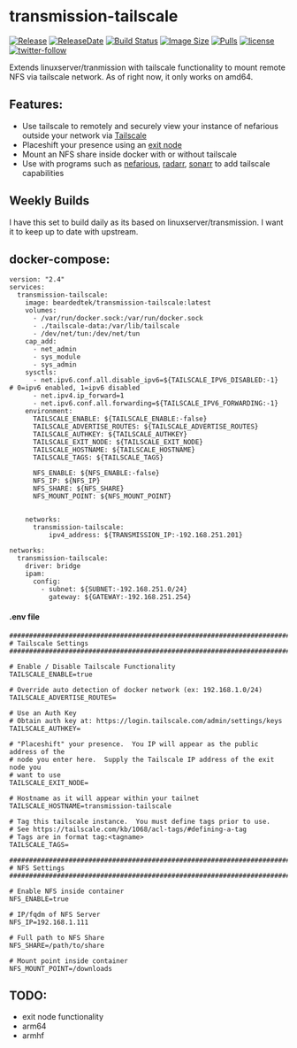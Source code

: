 # transmission-tailscale 
[![Release](https://img.shields.io/github/v/release/beardedtek/transmission-tailscale)](https://github.com/BeardedTek/transmission-tailscale/releases)
[![ReleaseDate](https://img.shields.io/github/release-date/beardedtek/transmission-tailscale)](https://github.com/BeardedTek/transmission-tailscale/releases)
[![Build Status](https://drone.beardedtek.com/api/badges/BeardedTek/transmission-tailscale/status.svg?ref=refs/heads/main)](https://drone.beardedtek.com/BeardedTek/transmission-tailscale)
[![Image Size](https://img.shields.io/docker/image-size/beardedtek/transmission-tailscale/latest)](https://hub.docker.com/r/beardedtek/transmission-tailscale)
[![Pulls](https://img.shields.io/docker/pulls/beardedtek/transmission-tailscale)](https://hub.docker.com/r/beardedtek/transmission-tailscale)
[![license](https://img.shields.io/github/license/beardedtek/transmission-tailscale)](https://github.com/BeardedTek/transmission-tailscale/blob/0.1.0/LICENSE)
[![twitter-follow](https://img.shields.io/twitter/follow/beardedtek?style=social)](https://twitter.com/intent/user?screen_name=beardedtek)

Extends linuxserver/tranmission with tailscale functionality to mount remote NFS via tailscale network. As of right now, it only works on amd64.

## Features:
- Use tailscale to remotely and securely view your instance of nefarious outside your network via [Tailscale](https://tailscale.com)
- Placeshift your presence using an [exit node](https://tailscale.com/kb/1103/exit-nodes/)
- Mount an NFS share inside docker with or without tailscale
- Use with programs such as [nefarious](https://github.com/lardbit/nefarious), [radarr](https://radarr.video), [sonarr](sonarr.tv) to add tailscale capabilities
  
## Weekly Builds
I have this set to build daily as its based on linuxserver/transmission.  I want it to keep up to date with upstream.

## docker-compose:
```
version: "2.4"
services:
  transmission-tailscale:
    image: beardedtek/transmission-tailscale:latest
    volumes:
      - /var/run/docker.sock:/var/run/docker.sock
      - ./tailscale-data:/var/lib/tailscale
      - /dev/net/tun:/dev/net/tun
    cap_add:
      - net_admin
      - sys_module
      - sys_admin
    sysctls:
      - net.ipv6.conf.all.disable_ipv6=${TAILSCALE_IPV6_DISABLED:-1}  # 0=ipv6 enabled, 1=ipv6 disabled
      - net.ipv4.ip_forward=1
      - net.ipv6.conf.all.forwarding=${TAILSCALE_IPV6_FORWARDING:-1}
    environment:
      TAILSCALE_ENABLE: ${TAILSCALE_ENABLE:-false}
      TAILSCALE_ADVERTISE_ROUTES: ${TAILSCALE_ADVERTISE_ROUTES}
      TAILSCALE_AUTHKEY: ${TAILSCALE_AUTHKEY}
      TAILSCALE_EXIT_NODE: ${TAILSCALE_EXIT_NODE}
      TAILSCALE_HOSTNAME: ${TAILSCALE_HOSTNAME}
      TAILSCALE_TAGS: ${TAILSCALE_TAGS}

      NFS_ENABLE: ${NFS_ENABLE:-false}
      NFS_IP: ${NFS_IP}
      NFS_SHARE: ${NFS_SHARE}
      NFS_MOUNT_POINT: ${NFS_MOUNT_POINT}


    networks:
      transmission-tailscale:
          ipv4_address: ${TRANSMISSION_IP:-192.168.251.201}

networks:
  transmission-tailscale:
    driver: bridge
    ipam:
      config:
        - subnet: ${SUBNET:-192.168.251.0/24}
          gateway: ${GATEWAY:-192.168.251.254}
```
#### .env file
```
###############################################################################
# Tailscale Settings
###############################################################################

# Enable / Disable Tailscale Functionality
TAILSCALE_ENABLE=true

# Override auto detection of docker network (ex: 192.168.1.0/24)
TAILSCALE_ADVERTISE_ROUTES=

# Use an Auth Key
# Obtain auth key at: https://login.tailscale.com/admin/settings/keys
TAILSCALE_AUTHKEY=

# "Placeshift" your presence.  You IP will appear as the public address of the
# node you enter here.  Supply the Tailscale IP address of the exit node you
# want to use
TAILSCALE_EXIT_NODE=

# Hostname as it will appear within your tailnet
TAILSCALE_HOSTNAME=transmission-tailscale

# Tag this tailscale instance.  You must define tags prior to use.
# See https://tailscale.com/kb/1068/acl-tags/#defining-a-tag
# Tags are in format tag:<tagname>
TAILSCALE_TAGS=

###############################################################################
# NFS Settings
###############################################################################

# Enable NFS inside container
NFS_ENABLE=true

# IP/fqdm of NFS Server
NFS_IP=192.168.1.111

# Full path to NFS Share
NFS_SHARE=/path/to/share

# Mount point inside container
NFS_MOUNT_POINT=/downloads
```

## TODO:
- exit node functionality
- arm64
- armhf